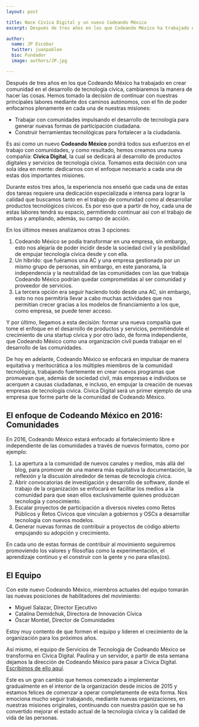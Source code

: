 ```yaml
---
layout: post

title: Nace Cívica Digital y un nuevo Codeando México
excerpt: Después de tres años en los que Codeando México ha trabajado en crear comunidad en el desarrollo de tecnología cívica, cambia su estructura.

author:
  name: JP Escobar
  twitter: juanpabloe
  bio: Fundador
  image: authors/JP.jpg

---
```


Después de tres años en los que Codeando México ha trabajado en crear comunidad en el desarrollo de tecnología cívica, cambiaremos la manera de hacer las cosas. Hemos tomado la decisión de continuar con nuestras principales labores mediante dos caminos autónomos, con el fin de poder enfocarnos plenamente en cada una de nuestras misiones:

* Trabajar con comunidades impulsando el desarrollo de tecnología para generar nuevas formas de participación ciudadana.
* Construir herramientas tecnológicas para fortalecer a la ciudadanía.

Es así como un nuevo **Codeando México** pondrá todos sus esfuerzos en el trabajo con comunidades, y como resultado, hemos creamos una nueva compañía: **Cívica Digital**, la cual se dedicará al desarrollo de productos digitales y servicios de tecnología cívica. Tomamos esta decisión con una sola idea en mente: dedicarnos con el enfoque necesario a cada una de estas dos importantes misiones.

Durante estos tres años, la experiencia nos enseñó que cada una de estas dos tareas requiere una dedicación especializada e intensa para lograr la calidad que buscamos tanto en el trabajo de comunidad como al desarrollar productos tecnológicos cívicos. Es por eso que a partir de hoy, cada una de estas labores tendrá su espacio, permitiendo continuar así con el trabajo de ambas y ampliando, además, su campo de acción.

En los últimos meses analizamos otras 3 opciones:
1. Codeando México se podía transformar en una empresa, sin embargo, esto nos alejaría de poder incidir desde la sociedad civil y la posibilidad de empujar tecnología cívica desde y con ella. 
2. Un híbrido: que fuéramos una AC y una empresa gestionada por un mismo grupo de personas, sin embargo, en este panorama, la independencia y la neutralidad de las comunidades con las que trabaja Codeando México podrían quedar  comprometidas al ser comunidad y proveedor de servicios.
3. La tercera opción era seguir haciendo todo desde una AC, sin embargo, esto no nos permitiría llevar a cabo muchas actividades que nos permitían crecer gracias a los modelos de financiamiento a los que, como empresa, se puede tener acceso.

Y por último, llegamos a esta decisión: formar una nueva compañía que tome el enfoque en el desarrollo de productos y servicios, permitiéndole el crecimiento de una startup cívica y por otro lado, de forma independiente, que Codeando México como una organización civil pueda trabajar en el desarrollo de las comunidades.

De hoy en adelante, Codeando México se enfocará en impulsar de manera equitativa y meritocrática a los múltiples miembros de la comunidad tecnológica, trabajando fuertemente en crear nuevos programas que promuevan que, además de sociedad civil, más empresas e individuos se acerquen a causas ciudadanas, e incluso, en empujar la creación de nuevas empresas de tecnología cívica. Cívica Digital será un primer ejemplo de una empresa que forme parte de la comunidad de Codeando México.

## El enfoque de Codeando México en 2016: Comunidades

En 2016, Codeando México estará enfocado al fortalecimiento libre e independiente de las comunidades a través de nuevos formatos, como por ejemplo:
1. La apertura a la comunidad de nuevos canales y medios, más allá del blog,  para promover de una manera más equitativa la documentación, la reflexión y la discusión alrededor de temas de tecnología cívica. 
2. Abrir convocatorias de investigación y desarrollo de software, donde el trabajo de la organización se enfocará en facilitar los medios a la comunidad para que sean ellos exclusivamente quienes produzcan tecnología y conocimiento.
3. Escalar proyectos de participación a diversos niveles como Retos Públicos y Retos Cívicos que vinculan a gobiernos y OSCs a desarrollar tecnología con nuevos modelos.
4. Generar nuevas formas de contribuir a proyectos de código abierto empujando su adopción y crecimiento.

En cada uno de estas formas de contribuir al movimiento seguiremos promoviendo los valores y filosofías como la experimentación, el aprendizaje continuo y el construir con la gente y no para ellas(os).

## El Equipo

Con este nuevo Codeando México, miembros actuales del equipo tomarán las nuevas posiciones de habilitadores del movimiento: 
* Miguel Salazar, Director Ejecutivo
* Catalina Demidchuk, Directora de Innovación Cívica
* Óscar Montiel, Director de Comunidades

Estoy muy contento de que formen el equipo y lideren el crecimiento de la organización para los próximos años. 

Así mismo, el equipo de Servicios de Tecnología de Codeando México se transforma en Cívica Digital. Paulina y un servidor, a partir de esta semana dejamos la dirección de Codeando México para pasar a Cívica Digital. [Escribimos de ello aquí](http://blog.civica.digital/2015/11/19/inicia-civica-digital/).

Este es un gran cambio que hemos comenzado a implementar gradualmente en el interior de la organización desde inicios de 2015 y estamos felices de comenzar a operar completamente de esta forma. Nos emociona mucho seguir trabajando, mediante nuevas organizaciones, en nuestras misiones originales, continuando con nuestra pasión que se ha convertido mejorar el estado actual de la tecnología cívica y la calidad de vida de las personas.
